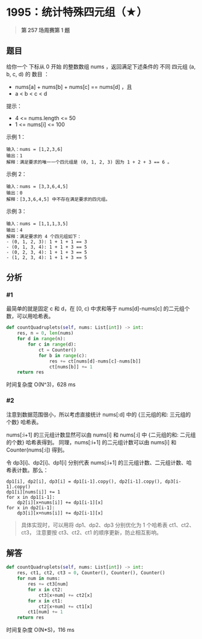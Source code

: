 # 1995：统计特殊四元组（★）


> **第 257 场周赛第 1 题**

## 题目

给你一个 下标从 0 开始 的整数数组 nums ，返回满足下述条件的 不同 四元组 (a, b, c, d) 的 数目 ：
- nums[a] + nums[b] + nums[c] == nums[d] ，且
- a < b < c < d

提示：
- 4 <= nums.length <= 50
- 1 <= nums[i] <= 100

示例 1：

    输入：nums = [1,2,3,6]
    输出：1
    解释：满足要求的唯一一个四元组是 (0, 1, 2, 3) 因为 1 + 2 + 3 == 6 。

示例 2：

    输入：nums = [3,3,6,4,5]
    输出：0
    解释：[3,3,6,4,5] 中不存在满足要求的四元组。

示例 3：

    输入：nums = [1,1,1,3,5]
    输出：4
    解释：满足要求的 4 个四元组如下：
    - (0, 1, 2, 3): 1 + 1 + 1 == 3
    - (0, 1, 3, 4): 1 + 1 + 3 == 5
    - (0, 2, 3, 4): 1 + 1 + 3 == 5
    - (1, 2, 3, 4): 1 + 1 + 3 == 5

## 分析

### #1

最简单的就是固定 c 和 d，在 [0, c) 中求和等于 nums[d]-nums[c] 的二元组个数，可以用哈希表。

```python
def countQuadruplets(self, nums: List[int]) -> int:
    res, n = 0, len(nums)
    for d in range(n):
        for c in range(d):
            ct = Counter()
            for b in range(c):
                res += ct[nums[d]-nums[c]-nums[b]]
                ct[nums[b]] += 1
    return res
```
时间复杂度 O(N^3)，628 ms

### #2

注意到数据范围很小，所以考虑直接统计 nums[:d] 中的 {三元组的和: 三元组的个数} 哈希表。

nums[:i+1] 的三元组计数显然可以由 nums[i] 和 nums[:i] 中 {二元组的和: 二元组的个数} 哈希表得到。
同理，nums[:i+1] 的二元组计数可以由 nums[i] 和 Counter(nums[:i]) 得到。

令 dp3[i]、dp2[i]、dp1[i] 分别代表 nums[:i+1] 的三元组计数、二元组计数、哈希表计数。那么：

    dp1[i], dp2[i], dp3[i] = dp1[i-1].copy(), dp2[i-1].copy(), dp3[i-1].copy()
    dp1[i][nums[i]] += 1
    for x in dp1[i-1]:
        dp2[i][x+nums[i]] += dp1[i-1][x]
    for x in dp2[i-1]:
        dp3[i][x+nums[i]] += dp2[i-1][x]

> 具体实现时，可以用将 dp1、dp2、dp3 分别优化为 1 个哈希表 ct1、ct2、ct3，
>注意要按 ct3、ct2、ct1 的顺序更新，防止相互影响。

## 解答

```python
def countQuadruplets(self, nums: List[int]) -> int:
    res, ct1, ct2, ct3 = 0, Counter(), Counter(), Counter()
    for num in nums:
        res += ct3[num]
        for x in ct2:
            ct3[x+num] += ct2[x]
        for x in ct1:
            ct2[x+num] += ct1[x]
        ct1[num] += 1
    return res
```
时间复杂度 O(N*S)，116 ms

